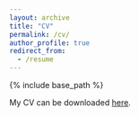 ```yaml
---
layout: archive
title: "CV"
permalink: /cv/
author_profile: true
redirect_from:
  - /resume
---
```


{% include base_path %}


My CV can be downloaded [here](../files/abulnaga_CV.pdf "CV").
